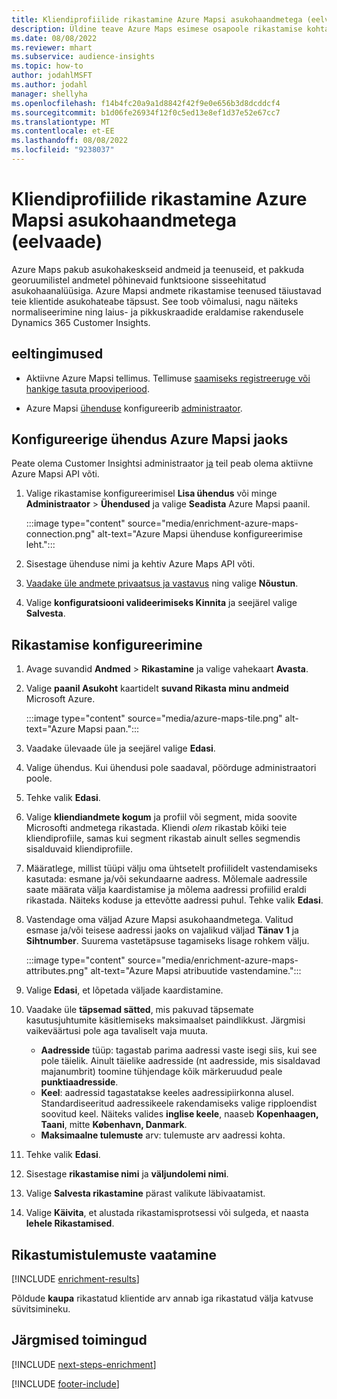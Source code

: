 ```yaml
---
title: Kliendiprofiilide rikastamine Azure Mapsi asukohaandmetega (eelvaade)
description: Üldine teave Azure Maps esimese osapoole rikastamise kohta.
ms.date: 08/08/2022
ms.reviewer: mhart
ms.subservice: audience-insights
ms.topic: how-to
author: jodahlMSFT
ms.author: jodahl
manager: shellyha
ms.openlocfilehash: f14b4fc20a9a1d8842f42f9e0e656b3d8dcddcf4
ms.sourcegitcommit: b1d06fe26934f12f0c5ed13e8ef1d37e52e67cc7
ms.translationtype: MT
ms.contentlocale: et-EE
ms.lasthandoff: 08/08/2022
ms.locfileid: "9238037"
---
```

# <a name="enrich-customer-profiles-with-location-data-from-azure-maps-preview"></a>Kliendiprofiilide rikastamine Azure Mapsi asukohaandmetega (eelvaade)

Azure Maps pakub asukohakeskseid andmeid ja teenuseid, et pakkuda georuumilistel andmetel põhinevaid funktsioone sisseehitatud asukohaanalüüsiga. Azure Mapsi andmete rikastamise teenused täiustavad teie klientide asukohateabe täpsust. See toob võimalusi, nagu näiteks normaliseerimine ning laius- ja pikkuskraadide eraldamise rakendusele Dynamics 365 Customer Insights.

## <a name="prerequisites"></a>eeltingimused

- Aktiivne Azure Mapsi tellimus. Tellimuse [saamiseks registreeruge või hankige tasuta prooviperiood](https://azure.microsoft.com/services/azure-maps/).

- Azure Mapsi [ühenduse](connections.md) konfigureerib [administraator](#configure-the-connection-for-azure-maps).

## <a name="configure-the-connection-for-azure-maps"></a>Konfigureerige ühendus Azure Mapsi jaoks

Peate olema Customer Insightsi administraator [ja](permissions.md#admin) teil peab olema aktiivne Azure Mapsi API võti.

1. Valige rikastamise konfigureerimisel **Lisa ühendus** või minge **Administraator** > **Ühendused** ja valige **Seadista** Azure Mapsi paanil.

   :::image type="content" source="media/enrichment-azure-maps-connection.png" alt-text="Azure Mapsi ühenduse konfigureerimise leht.":::

1. Sisestage ühenduse nimi ja kehtiv Azure Maps API võti.

1. [Vaadake üle andmete privaatsus ja vastavus](connections.md#data-privacy-and-compliance) ning valige **Nõustun**.

1. Valige **konfiguratsiooni valideerimiseks Kinnita** ja seejärel valige **Salvesta**.

## <a name="configure-the-enrichment"></a>Rikastamise konfigureerimine

1. Avage suvandid **Andmed** > **Rikastamine** ja valige vahekaart **Avasta**.

1. Valige **paanil Asukoht** kaartidelt **suvand Rikasta minu andmeid** Microsoft Azure.

   :::image type="content" source="media/azure-maps-tile.png" alt-text="Azure Mapsi paan.":::

1. Vaadake ülevaade üle ja seejärel valige **Edasi**.

1. Valige ühendus. Kui ühendusi pole saadaval, pöörduge administraatori poole.

1. Tehke valik **Edasi**.

1. Valige **kliendiandmete kogum** ja profiil või segment, mida soovite Microsofti andmetega rikastada. Kliendi *olem* rikastab kõiki teie kliendiprofiile, samas kui segment rikastab ainult selles segmendis sisalduvaid kliendiprofiile.

1. Määratlege, millist tüüpi välju oma ühtsetelt profiilidelt vastendamiseks kasutada: esmane ja/või sekundaarne aadress. Mõlemale aadressile saate määrata välja kaardistamise ja mõlema aadressi profiilid eraldi rikastada. Näiteks koduse ja ettevõtte aadressi puhul. Tehke valik **Edasi**.

1. Vastendage oma väljad Azure Mapsi asukohaandmetega. Valitud esmase ja/või teisese aadressi jaoks on vajalikud väljad **Tänav 1** ja **Sihtnumber**. Suurema vastetäpsuse tagamiseks lisage rohkem välju.

   :::image type="content" source="media/enrichment-azure-maps-attributes.png" alt-text="Azure Mapsi atribuutide vastendamine.":::

1. Valige **Edasi**, et lõpetada väljade kaardistamine.

1. Vaadake üle **täpsemad sätted**, mis pakuvad täpsemate kasutusjuhtumite käsitlemiseks maksimaalset paindlikkust. Järgmisi vaikeväärtusi pole aga tavaliselt vaja muuta.

   - **Aadresside** tüüp: tagastab parima aadressi vaste isegi siis, kui see pole täielik. Ainult täielike aadresside (nt aadresside, mis sisaldavad majanumbrit) toomine tühjendage kõik märkeruudud peale **punktiaadresside**.
   - **Keel**: aadressid tagastatakse keeles aadressipiirkonna alusel. Standardiseeritud aadressikeele rakendamiseks valige ripploendist soovitud keel. Näiteks valides **inglise keele**, naaseb **Kopenhaagen, Taani**, mitte **København, Danmark**.
   - **Maksimaalne tulemuste** arv: tulemuste arv aadressi kohta.

1. Tehke valik **Edasi**.

1. Sisestage **rikastamise nimi** ja **väljundolemi nimi**.

1. Valige **Salvesta rikastamine** pärast valikute läbivaatamist.

1. Valige **Käivita**, et alustada rikastamisprotsessi või sulgeda, et naasta **lehele Rikastamised**.

## <a name="view-enrichment-results"></a>Rikastumistulemuste vaatamine

[!INCLUDE [enrichment-results](includes/enrichment-results.md)]

Põldude **kaupa** rikastatud klientide arv annab iga rikastatud välja katvuse süvitsimineku.

## <a name="next-steps"></a>Järgmised toimingud

[!INCLUDE [next-steps-enrichment](includes/next-steps-enrichment.md)]

[!INCLUDE [footer-include](includes/footer-banner.md)]
